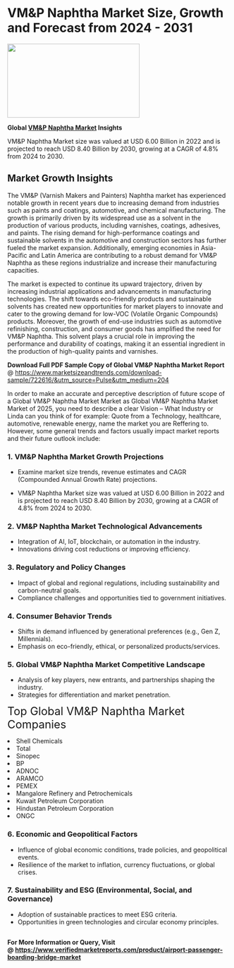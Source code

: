 <H1>VM&P Naphtha Market Size, Growth and Forecast from 2024 - 2031</H1><img class="aligncenter size-medium wp-image-584254" src="https://thirdeyenews.in/wp-content/uploads/2024/09/Global-Market-Research-300x168.jpeg" alt="" width="300" height="168" /><p><strong>Global&nbsp;<a href="https://www.marketsizeandtrends.com/download-sample/722616/&amp;utm_source=Pulse&amp;utm_medium=204">VM&P Naphtha Market</a> Insights</strong></p><p>VM&P Naphtha Market size was valued at USD 6.00 Billion in 2022 and is projected to reach USD 8.40 Billion by 2030, growing at a CAGR of 4.8% from 2024 to 2030.</p><p><h2>Market Growth Insights</h2> <p>The VM&P (Varnish Makers and Painters) Naphtha market has experienced notable growth in recent years due to increasing demand from industries such as paints and coatings, automotive, and chemical manufacturing. The growth is primarily driven by its widespread use as a solvent in the production of various products, including varnishes, coatings, adhesives, and paints. The rising demand for high-performance coatings and sustainable solvents in the automotive and construction sectors has further fueled the market expansion. Additionally, emerging economies in Asia-Pacific and Latin America are contributing to a robust demand for VM&P Naphtha as these regions industrialize and increase their manufacturing capacities.</p> <p></p> <p>The market is expected to continue its upward trajectory, driven by increasing industrial applications and advancements in manufacturing technologies. The shift towards eco-friendly products and sustainable solvents has created new opportunities for market players to innovate and cater to the growing demand for low-VOC (Volatile Organic Compounds) products. Moreover, the growth of end-use industries such as automotive refinishing, construction, and consumer goods has amplified the need for VM&P Naphtha. This solvent plays a crucial role in improving the performance and durability of coatings, making it an essential ingredient in the production of high-quality paints and varnishes.</p> <p></p><p><span class=""><strong>Download Full PDF Sample Copy of Global VM&P Naphtha Market Report</strong> @ <a href="https://www.marketsizeandtrends.com/download-sample/722616/&amp;utm_source=Pulse&amp;utm_medium=204" target="_blank">https://www.marketsizeandtrends.com/download-sample/722616/&amp;utm_source=Pulse&amp;utm_medium=204</a></span></p><p>In order to make an accurate and perceptive description of future scope of a Global&nbsp;VM&P Naphtha Market Market as Global&nbsp;VM&P Naphtha Market Market of 2025, you need to describe a clear Vision &ndash; What Industry or Linda can you think of for example: Quote from a Technology, healthcare, automotive, renewable energy, name the market you are Reffering to. However, some general trends and factors usually impact market reports and their future outlook include:</p><h3>1.&nbsp;<strong>VM&P Naphtha Market Growth Projections</strong></h3><ul><li>Examine market size trends, revenue estimates and CAGR (Compounded Annual Growth Rate) projections.</li><li><p>VM&P Naphtha Market size was valued at USD 6.00 Billion in 2022 and is projected to reach USD 8.40 Billion by 2030, growing at a CAGR of 4.8% from 2024 to 2030.</p></li></ul><h3>2.&nbsp;<strong>VM&P Naphtha Market Technological Advancements</strong></h3><ul><li>Integration of AI, IoT, blockchain, or automation in the industry.</li><li>Innovations driving cost reductions or improving efficiency.</li></ul><h3>3.&nbsp;<strong>Regulatory and Policy Changes</strong></h3><ul><li>Impact of global and regional regulations, including sustainability and carbon-neutral goals.</li><li>Compliance challenges and opportunities tied to government initiatives.</li></ul><h3>4.&nbsp;<strong>Consumer Behavior Trends</strong></h3><ul><li>Shifts in demand influenced by generational preferences (e.g., Gen Z, Millennials).</li><li>Emphasis on eco-friendly, ethical, or personalized products/services.</li></ul><h3>5.&nbsp;<strong>Global VM&P Naphtha Market Competitive Landscape</strong></h3><ul><li>Analysis of key players, new entrants, and partnerships shaping the industry.</li><li>Strategies for differentiation and market penetration.</li></ul><p data-pm-slice="1 1 []"><span style="color: inherit; font-family: inherit; font-size: 25px;">Top Global VM&P Naphtha Market Companies</span></p><div class="" data-test-id=""><p><li>Shell Chemicals</li><li> Total</li><li> Sinopec</li><li> BP</li><li> ADNOC</li><li> ARAMCO</li><li> PEMEX</li><li> Mangalore Refinery and Petrochemicals</li><li> Kuwait Petroleum Corporation</li><li> Hindustan Petroleum Corporation</li><li> ONGC</li></p></div><h3>6.&nbsp;<strong>Economic and Geopolitical Factors</strong></h3><ul><li>Influence of global economic conditions, trade policies, and geopolitical events.</li><li>Resilience of the market to inflation, currency fluctuations, or global crises.</li></ul><h3>7.&nbsp;<strong>Sustainability and ESG (Environmental, Social, and Governance)</strong></h3><ul><li>Adoption of sustainable practices to meet ESG criteria.</li><li>Opportunities in green technologies and circular economy principles.</li></ul><h2><strong style="font-size: 14px;">For More Information or Query, Visit @&nbsp;</strong><a style="background-color: #ffffff; font-size: 14px;" href="https://www.marketsizeandtrends.com/report/vmandp-naphtha-market/" target="_blank">https://www.verifiedmarketreports.com/product/airport-passenger-boarding-bridge-market</a></h2>
